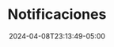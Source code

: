 ---
weight: 1750
title: "Notificaciones"
description: "Gestión de notificaciones"
icon: "quick_phrases"
color: "primary"
date: "2024-04-08T23:13:49-05:00"
lastmod: "2024-04-08T23:13:49-05:00"
draft: false
toc: true
---